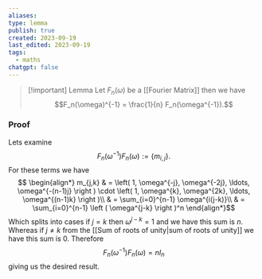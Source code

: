 ```yaml
---
aliases: 
type: lemma
publish: true
created: 2023-09-19
last_edited: 2023-09-19
tags:
  - maths
chatgpt: false
---
```


>[!important] Lemma
>Let $F_n(\omega)$ be a [[Fourier Matrix]] then we have
> $$F_n(\omega)^{-1} = \frac{1}{n} F_n(\omega^{-1}).$$
### Proof
Lets examine
$$F_n(\omega^{-1}) F_n(\omega) := \{m_{i,j}\}.$$
For these terms we have 
$$ \begin{align*} m_{j,k} & = \left( 1, \omega^{-j}, \omega^{-2j}, \ldots, \omega^{-(n-1)j} \right ) \cdot \left( 1, \omega^{k}, \omega^{2k}, \ldots, \omega^{(n-1)k} \right )\\
& = \sum_{i=0}^{n-1} \omega^{i(j-k)}\\
& = \sum_{i=0}^{n-1} \left ( \omega^{j-k} \right )^n
\end{align*}$$
Which splits into cases if $j = k$ then $\omega^{j-k} = 1$ and we have this sum is $n$. Whereas if $j \not = k$ from the [[Sum of roots of unity|sum of roots of unity]] we have this sum is 0. Therefore
$$ F_n(\omega^{-1}) F_n(\omega) = n I_n$$
giving us the desired result.